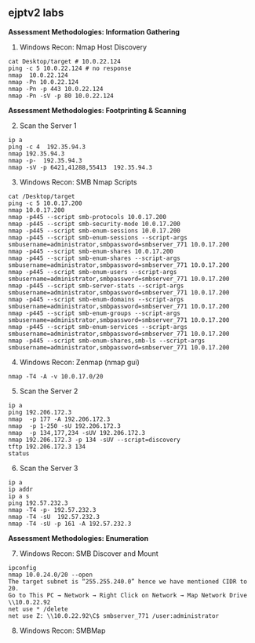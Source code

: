 ##  ejptv2 labs
**Assessment Methodologies: Information Gathering**

01)  Windows Recon: Nmap Host Discovery
```
cat Desktop/target # 10.0.22.124
ping -c 5 10.0.22.124 # no response
nmap  10.0.22.124
nmap -Pn 10.0.22.124
nmap -Pn -p 443 10.0.22.124
nmap -Pn -sV -p 80 10.0.22.124
```
**Assessment Methodologies: Footprinting & Scanning**

02)  Scan the Server 1
```
ip a
ping -c 4  192.35.94.3
nmap 192.35.94.3
nmap -p-  192.35.94.3
nmap -sV -p 6421,41288,55413  192.35.94.3
```
03)  Windows Recon: SMB Nmap Scripts
   
```
cat /Desktop/target
ping -c 5 10.0.17.200
nmap 10.0.17.200
nmap -p445 --script smb-protocols 10.0.17.200
nmap -p445 --script smb-security-mode 10.0.17.200
nmap -p445 --script smb-enum-sessions 10.0.17.200
nmap -p445 --script smb-enum-sessions --script-args smbusername=administrator,smbpassword=smbserver_771 10.0.17.200
nmap -p445 --script smb-enum-shares 10.0.17.200
nmap -p445 --script smb-enum-shares --script-args smbusername=administrator,smbpassword=smbserver_771 10.0.17.200
nmap -p445 --script smb-enum-users --script-args smbusername=administrator,smbpassword=smbserver_771 10.0.17.200
nmap -p445 --script smb-server-stats --script-args smbusername=administrator,smbpassword=smbserver_771 10.0.17.200
nmap -p445 --script smb-enum-domains --script-args smbusername=administrator,smbpassword=smbserver_771 10.0.17.200
nmap -p445 --script smb-enum-groups --script-args smbusername=administrator,smbpassword=smbserver_771 10.0.17.200
nmap -p445 --script smb-enum-services --script-args smbusername=administrator,smbpassword=smbserver_771 10.0.17.200
nmap -p445 --script smb-enum-shares,smb-ls --script-args smbusername=administrator,smbpassword=smbserver_771 10.0.17.200

```
04)  Windows Recon: Zenmap (nmap gui)

```
nmap -T4 -A -v 10.0.17.0/20
```

05)  Scan the Server 2

```
ip a
ping 192.206.172.3
nmap  -p 177 -A 192.206.172.3
nmap  -p 1-250 -sU 192.206.172.3
nmap  -p 134,177,234 -sUV 192.206.172.3
nmap 192.206.172.3 -p 134 -sUV --script=discovery
tftp 192.206.172.3 134
status
```

06)  Scan the Server 3

```
ip a
ip addr
ip a s
ping 192.57.232.3
nmap -T4 -p- 192.57.232.3
nmap -T4 -sU  192.57.232.3
nmap -T4 -sU -p 161 -A 192.57.232.3

```
**Assessment Methodologies: Enumeration**

07)  Windows Recon: SMB Discover and Mount

```
ipconfig
nmap 10.0.24.0/20 --open
The target subnet is “255.255.240.0” hence we have mentioned CIDR to 20.
Go to This PC → Network → Right Click on Network → Map Network Drive
\\10.0.22.92
net use * /delete
net use Z: \\10.0.22.92\C$ smbserver_771 /user:administrator

```
08)  Windows Recon: SMBMap

```

```








